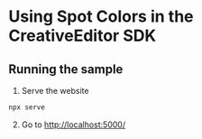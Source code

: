 # Using Spot Colors in the CreativeEditor SDK


## Running the sample

1. Serve the website

```bash
npx serve
```

2. Go to [http://localhost:5000/](http://localhost:5000/)
